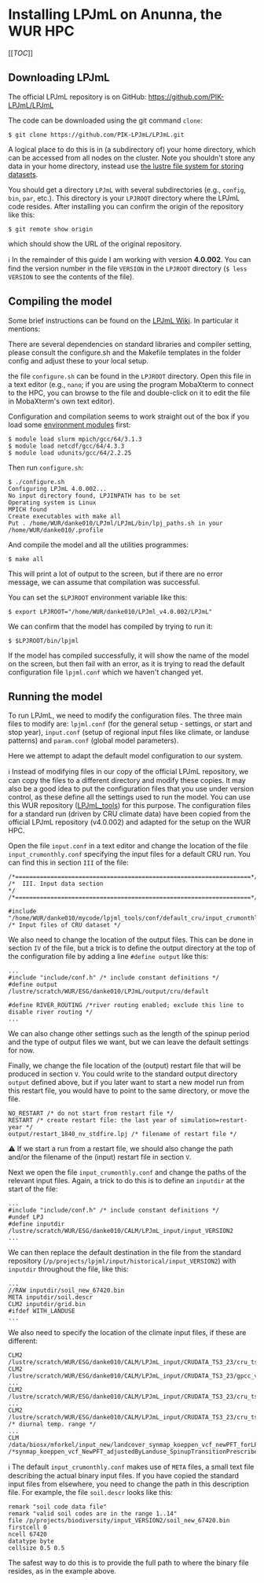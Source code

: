# Installing LPJmL on Anunna, the WUR HPC

[[_TOC_]]

## Downloading LPJmL
The official LPJmL repository is on GitHub: https://github.com/PIK-LPJmL/LPJmL

The code can be downloaded using the git command `clone`:
```
$ git clone https://github.com/PIK-LPJmL/LPJmL.git
```
A logical place to do this is in (a subdirectory of) your home directory, which can be accessed from all nodes on the cluster. Note you shouldn't store any data in your home directory, instead use [the lustre file system for storing datasets](https://wiki.anunna.wur.nl/index.php/Filesystems). 

You should get a directory `LPJmL` with several subdirectories (e.g., `config`, `bin`, `par`, etc.). This directory is your `LPJROOT` directory where the LPJmL code resides. After installing you can confirm the origin of the repository like this:

```
$ git remote show origin
```

which should show the URL of the original repository. 

:information_source: In the remainder of this guide I am working with version **4.0.002**.   You can find the version number in the file `VERSION` in the `LPJROOT` directory (`$ less VERSION` to see the contents of the file).

## Compiling the model

Some brief instructions can be found on the [LPJmL Wiki](https://github.com/PIK-LPJmL/LPJmL/wiki/HowTo). In particular it mentions:
>>>
There are several dependencies on standard libraries and compiler setting, please consult the configure.sh and the Makefile templates in the folder config and adjust these to your local setup.
>>>

the file `configure.sh` can be found in the `LPJROOT` directory. Open this file in a text editor (e.g., `nano`; if you are using the program MobaXterm to connect to the HPC, you can browse to the file and double-click on it to edit the file in MobaXterm's own text editor).

Configuration and compilation seems to work straight out of the box if you load some [environment modules](https://wiki.anunna.wur.nl/index.php/Environment_Modules) first:

```
$ module load slurm mpich/gcc/64/3.1.3
$ module load netcdf/gcc/64/4.3.3
$ module load udunits/gcc/64/2.2.25
```

Then run `configure.sh`:

```
$ ./configure.sh
Configuring LPJmL 4.0.002...
No input directory found, LPJINPATH has to be set
Operating system is Linux
MPICH found
Create executables with make all
Put . /home/WUR/danke010/LPJml/LPJmL/bin/lpj_paths.sh in your /home/WUR/danke010/.profile
```

And compile the model and all the utilities programmes:

```
$ make all
```

This will print a lot of output to the screen, but if there are no error message, we can assume that compilation was successful. 


You can set the `$LPJROOT` environment variable like this:

```
$ export LPJROOT="/home/WUR/danke010/LPJml_v4.0.002/LPJmL"
```

We can confirm that the model has compiled by trying to run it:

```
$ $LPJROOT/bin/lpjml
```

If the model has compiled successfully, it will show the name of the model on the screen, but then fail with an error, as it is trying to read the default configuration file `lpjml.conf` which we haven't changed yet.

## Running the model

To run LPJmL, we need to modify the configuration files. The three main files to modify are: `lpjml.conf` (for the general setup - settings, or start and stop year), `input.conf` (setup of regional input files like climate, or landuse patterns) and `param.conf` (global model parameters).

Here we attempt to adapt the default model configuration to our system. 

:information_source: Instead of modifying files in our copy of the official LPJmL repository, we can copy the files to a different directory and modify these copies. It may also be a good idea to put the configuration files that you use under version control, as these define all the settings used to run the model. You can use this WUR repository ([LPJmL_tools](https://git.wur.nl/danke010/lpjml_tools)) for this purpose. The configuration files for a standard run (driven by CRU climate data) have been copied from the official LPJmL repository (v4.0.002) and adapted for the setup on the WUR HPC.

Open the file `input.conf` in a text editor and change the location of the file `input_crumonthly.conf` specifying the input files for a default CRU run. You can find this in section `III` of the file:

```
/*===================================================================*/
/*  III. Input data section                                          */
/*===================================================================*/

#include "/home/WUR/danke010/mycode/lpjml_tools/conf/default_cru/input_crumonthly.conf"    /* Input files of CRU dataset */

```

We also need to change the location of the output files. This can be done in section `IV` of the file, but a trick is to define the output directory at the top of the configuration file by adding a line `#define output` like this:

```
...
#include "include/conf.h" /* include constant definitions */
#define output /lustre/scratch/WUR/ESG/danke010/LPJmL/output/cru/default

#define RIVER_ROUTING /*river routing enabled; exclude this line to disable river routing */
...
``` 

We can also change other settings such as the length of the spinup period and the type of output files we want, but we can leave the default settings for now. 

Finally, we change the file location of the (output) restart file that will be produced in section `V`. You could write to the standard output directory `output` defined above, but if you later want to start a new model run from this restart file, you would have to point to the same directory, or move the file. 

```
NO_RESTART /* do not start from restart file */
RESTART /* create restart file: the last year of simulation=restart-year */
output/restart_1840_nv_stdfire.lpj /* filename of restart file */
```

:warning: If we start a run from a restart file, we should also change the path and/or the filename of the (input) restart file in section `V`.

Next we open the file `input_crumonthly.conf` and change the paths of the relevant input files. Again, a trick to do this is to define an `inputdir` at the start of the file:

```
...
#include "include/conf.h" /* include constant definitions */
#undef LPJ
#define inputdir /lustre/scratch/WUR/ESG/danke010/CALM/LPJmL_input/input_VERSION2
...
```

We can then replace the default destination in the file from the standard repository (`/p/projects/lpjml/input/historical/input_VERSION2`) with `inputdir` throughout the file, like this:

```
...
//RAW inputdir/soil_new_67420.bin
META inputdir/soil.descr
CLM2 inputdir/grid.bin
#ifdef WITH_LANDUSE
...
```

We also need to specify the location of the climate input files, if these are different:

```
CLM2 /lustre/scratch/WUR/ESG/danke010/CALM/LPJmL_input/CRUDATA_TS3_23/cru_ts3.23.1901.2014.tmp.dat.clm
CLM2 /lustre/scratch/WUR/ESG/danke010/CALM/LPJmL_input/CRUDATA_TS3_23/gpcc_v7_cruts3_23_precip_1901_2013.clm
...
CLM2 /lustre/scratch/WUR/ESG/danke010/CALM/LPJmL_input/CRUDATA_TS3_23/cru_ts3.23.1901.2014.cld.dat.clm
...
CLM2 /lustre/scratch/WUR/ESG/danke010/CALM/LPJmL_input/CRUDATA_TS3_23/cru_ts3.23.1901.2014.dtr.dat.clm            /* diurnal temp. range */
...
CLM /data/biosx/mforkel/input_new/landcover_synmap_koeppen_vcf_newPFT_forLPJ_20130910.clm /*synmap_koeppen_vcf_NewPFT_adjustedByLanduse_SpinupTransitionPrescribed_forLPJ.clm*/
```

:information_source: The default `input_crumonthly.conf` makes use of `META` files, a small text file describing the actual binary input files. If you have copied the standard input files from elsewhere, you need to change the path in this description file. For example, the file `soil.descr` looks like this:

```
remark "soil code data file"
remark "valid soil codes are in the range 1..14"
file /p/projects/biodiversity/input_VERSION2/soil_new_67420.bin
firstcell 0
ncell 67420
datatype byte
cellsize 0.5 0.5
```

The safest way to do this is to provide the full path to where the binary file resides, as in the example above. 